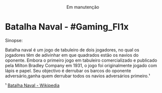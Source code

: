 <p align="center">
  <img src=""> Em manutenção
</p>      

# Batalha Naval - #Gaming_Fl1x

Sinopse:

Batalha naval é um jogo de tabuleiro de dois jogadores, no qual os jogadores têm de adivinhar em que quadrados estão os navios do oponente. Embora o primeiro jogo em tabuleiro comercializado e publicado pela Milton Bradley Company em 1931, o jogo foi originalmente jogado com lápis e papel. Seu objectivo é derrubar os barcos do oponente adversário,ganha quem derrubar todos os navios adversários primeiro.¹

¹ [Batalha Naval - Wikipedia](https://pt.wikipedia.org/wiki/Batalha_naval_(jogo))
  
